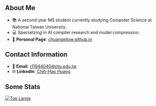 ## About Me
- 📚 A second year MS student currently studying Computer Science at National Taiwan University.
- 💻 Specializing in AI compiler research and model compression.
- 👤 **Personal Page**: [chuangellow.github.io](https://chuang0221.github.io/)

## Contact Information
- 📧 **Email**: [r11944040@ntu.edu.tw](mailto:r11944040@ntu.edu.tw)
- 🌐 **LinkedIn**: [Chih-Hao Huang](https://www.linkedin.com/in/chihhaohuang/)

## Some Stats

[![Top Langs](https://github-readme-stats.vercel.app/api/top-langs/?username=chuangellow&layout=compact&theme=aura&hide=Jupyter+Notebook,HTML,CSS,SCSS)](https://github.com/anuraghazra/github-readme-stats)
